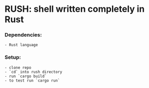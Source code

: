 # RUSH: shell written completely in Rust

### Dependencies:
    - Rust language

### Setup:
    - clone repo
    - `cd` into rush directory
    - run `cargo build`
    - to test run `cargo run`

